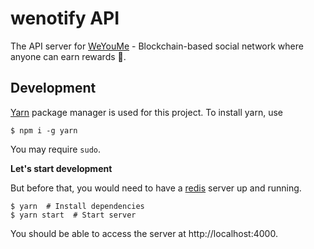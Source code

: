 # wenotify API

The API server for [WeYouMe](https://weyoume.io/) - Blockchain-based social network where anyone can earn rewards :rocket:.

## Development

[Yarn](https://yarnpkg.com/) package manager is used for this project. To install yarn, use

```shell
$ npm i -g yarn
```

You may require `sudo`.

**Let's start development**

But before that, you would need to have a [redis](https://redis.io/) server up and running.

```shell
$ yarn  # Install dependencies
$ yarn start  # Start server
```

You should be able to access the server at http://localhost:4000.
